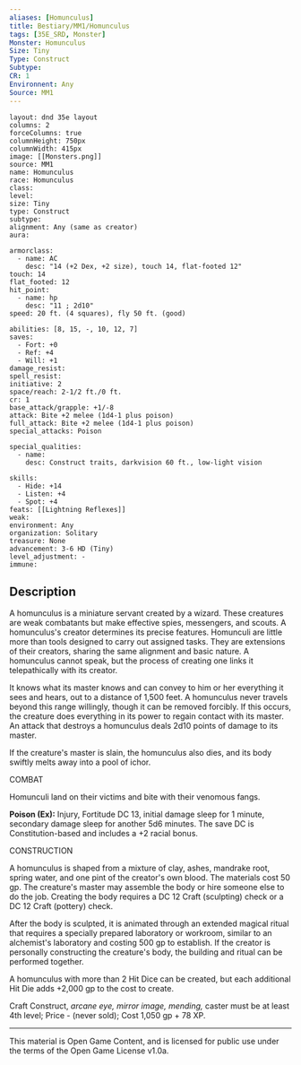 ```yaml
---
aliases: [Homunculus]
title: Bestiary/MM1/Homunculus
tags: [35E_SRD, Monster]
Monster: Homunculus
Size: Tiny
Type: Construct
Subtype: 
CR: 1
Environnent: Any
Source: MM1
---
```


```statblock
layout: dnd 35e layout
columns: 2
forceColumns: true
columnHeight: 750px
columnWidth: 415px
image: [[Monsters.png]]
source: MM1
name: Homunculus
race: Homunculus
class: 
level: 
size: Tiny
type: Construct
subtype: 
alignment: Any (same as creator)
aura: 

armorclass:
  - name: AC
    desc: "14 (+2 Dex, +2 size), touch 14, flat-footed 12"
touch: 14
flat_footed: 12
hit_point:
  - name: hp
    desc: "11 ; 2d10"
speed: 20 ft. (4 squares), fly 50 ft. (good)

abilities: [8, 15, -, 10, 12, 7]
saves:
  - Fort: +0
  - Ref: +4
  - Will: +1
damage_resist: 
spell_resist: 
initiative: 2
space/reach: 2-1/2 ft./0 ft.
cr: 1
base_attack/grapple: +1/-8
attack: Bite +2 melee (1d4-1 plus poison)
full_attack: Bite +2 melee (1d4-1 plus poison)
special_attacks: Poison

special_qualities:
  - name: 
    desc: Construct traits, darkvision 60 ft., low-light vision

skills:
  - Hide: +14
  - Listen: +4
  - Spot: +4
feats: [[Lightning Reflexes]]
weak: 
environment: Any
organization: Solitary
treasure: None
advancement: 3-6 HD (Tiny)
level_adjustment: -
immune: 
```

## Description

<p>A homunculus is a miniature servant created by a wizard. These creatures are weak combatants but make effective spies, messengers, and scouts. A homunculus's creator determines its precise features. Homunculi are little more than tools designed to carry out assigned tasks. They are extensions of their creators, sharing the same alignment and basic nature. A homunculus cannot speak, but the process of creating one links it telepathically with its creator.</p>
<p>It knows what its master knows and can convey to him or her everything it sees and hears, out to a distance of 1,500 feet. A homunculus never travels beyond this range willingly, though it can be removed forcibly. If this occurs, the creature does everything in its power to regain contact with its master. An attack that destroys a homunculus deals 2d10 points of damage to its master.</p>
<p>If the creature's master is slain, the homunculus also dies, and its body swiftly melts away into a pool of ichor.</p>
<p>COMBAT</p>
<p>Homunculi land on their victims and bite with their venomous fangs.</p>
<p>
            <b>Poison (Ex):</b> Injury, Fortitude DC 13, initial damage sleep for 1 minute, secondary damage sleep for another 5d6 minutes. The save DC is Constitution-based and includes a +2 racial bonus.</p>
<p>CONSTRUCTION</p>
<p>A homunculus is shaped from a mixture of clay, ashes, mandrake root, spring water, and one pint of the creator's own blood. The materials cost 50 gp. The creature's master may assemble the body or hire someone else to do the job. Creating the body requires a DC 12 Craft (sculpting) check or a DC 12 Craft (pottery) check.</p>
<p>After the body is sculpted, it is animated through an extended magical ritual that requires a specially prepared laboratory or workroom, similar to an alchemist's laboratory and costing 500 gp to establish. If the creator is personally constructing the creature's body, the building and ritual can be performed together.</p>
<p>A homunculus with more than 2 Hit Dice can be created, but each additional Hit Die adds +2,000 gp to the cost to create.</p>
<p>Craft Construct, <i>arcane eye, mirror image, mending,</i> caster must be at least 4th level; Price  -  (never sold); Cost 1,050 gp + 78 XP.</p>

---

This material is Open Game Content, and is licensed for public use under
the terms of the Open Game License v1.0a.
